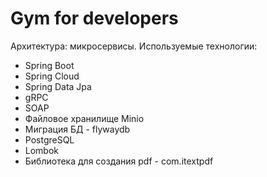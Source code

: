 # Gym for developers
Архитектура: микросервисы.
Используемые технологии:
  * Spring Boot
  * Spring Cloud
  * Spring Data Jpa
  * gRPC
  * SOAP
  * Файловое хранилище Minio
  * Миграция БД - flywaydb
  * PostgreSQL
  * Lombok
  * Библиотека для создания pdf - com.itextpdf 
